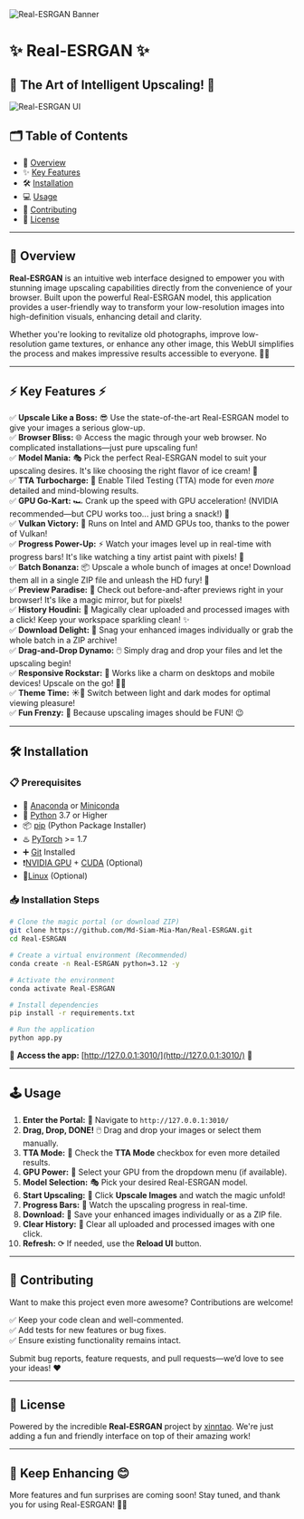 
<img src="https://github.com/Md-Siam-Mia-Man/Real-ESRGAN/blob/main/assets/Banner.png" alt="Real-ESRGAN Banner"/>  

# ✨ Real-ESRGAN ✨
## 🚀 The Art of Intelligent Upscaling! 🚀

<img src="https://github.com/Md-Siam-Mia-Man/Real-ESRGAN/blob/main/assets/Real-ESRGAN.png" alt="Real-ESRGAN UI"/>  

## 🗂 Table of Contents
- 📖 [Overview](#-overview)
- ✨ [Key Features](#-key-features)
- 🛠️ [Installation](#️-installation)
- 💻 [Usage](#-usage)
- 🤝 [Contributing](#-contributing)
- 📜 [License](#-license)

---

## 🤩 Overview

**Real-ESRGAN** is an intuitive web interface designed to empower you with stunning image upscaling capabilities directly from the convenience of your browser. Built upon the powerful Real-ESRGAN model, this application provides a user-friendly way to transform your low-resolution images into high-definition visuals, enhancing detail and clarity. 

Whether you're looking to revitalize old photographs, improve low-resolution game textures, or enhance any other image, this WebUI simplifies the process and makes impressive results accessible to everyone. 📸✨

---

## ⚡ Key Features ⚡

✅ **Upscale Like a Boss:** 😎 Use the state-of-the-art Real-ESRGAN model to give your images a serious glow-up.  
✅ **Browser Bliss:** 🌐 Access the magic through your web browser. No complicated installations—just pure upscaling fun!  
✅ **Model Mania:** 🎭 Pick the perfect Real-ESRGAN model to suit your upscaling desires. It's like choosing the right flavor of ice cream! 🍦  
✅ **TTA Turbocharge:** 🚀 Enable Tiled Testing (TTA) mode for even *more* detailed and mind-blowing results.  
✅ **GPU Go-Kart:** 🏎️ Crank up the speed with GPU acceleration! (NVIDIA recommended—but CPU works too... just bring a snack!) 🍪  
✅ **Vulkan Victory:** 🌋 Runs on Intel and AMD GPUs too, thanks to the power of Vulkan!  
✅ **Progress Power-Up:** ⚡ Watch your images level up in real-time with progress bars! It's like watching a tiny artist paint with pixels! 🎨  
✅ **Batch Bonanza:** 📦 Upscale a whole bunch of images at once! Download them all in a single ZIP file and unleash the HD fury! 🐉  
✅ **Preview Paradise:** 🌴 Check out before-and-after previews right in your browser! It's like a magic mirror, but for pixels!  
✅ **History Houdini:** 🎩 Magically clear uploaded and processed images with a click! Keep your workspace sparkling clean! ✨  
✅ **Download Delight:** 🎁 Snag your enhanced images individually or grab the whole batch in a ZIP archive!  
✅ **Drag-and-Drop Dynamo:** 🖱️ Simply drag and drop your files and let the upscaling begin!  
✅ **Responsive Rockstar:** 🎸 Works like a charm on desktops and mobile devices! Upscale on the go! 🚶‍♀️  
✅ **Theme Time:** ☀️🌙 Switch between light and dark modes for optimal viewing pleasure!  
✅ **Fun Frenzy:** 🎉 Because upscaling images should be FUN! 😉  

---

## 🛠️ Installation

### 📋 Prerequisites
- 🐉 [Anaconda](https://www.anaconda.com/download) or [Miniconda](https://docs.conda.io/projects/conda/en/stable/user-guide/install/index.html)  
- 🐍 [Python](https://www.python.org/) 3.7 or Higher  
- 📦 [pip](https://pypi.org/project/pip/) (Python Package Installer)  
- ♨️ [PyTorch](https://pytorch.org/) >= 1.7  
- ➕ [Git](https://git-scm.com/) Installed  
- ❗[NVIDIA GPU](https://www.nvidia.com/en-us/geforce/graphics-cards/) + [CUDA](https://developer.nvidia.com/cuda-downloads) (Optional)  
- 🐧[Linux](https://www.linux.org/pages/download/) (Optional)  

### 📥 Installation Steps

```bash
# Clone the magic portal (or download ZIP)
git clone https://github.com/Md-Siam-Mia-Man/Real-ESRGAN.git
cd Real-ESRGAN

# Create a virtual environment (Recommended)
conda create -n Real-ESRGAN python=3.12 -y

# Activate the environment
conda activate Real-ESRGAN

# Install dependencies
pip install -r requirements.txt

# Run the application
python app.py
```

🔗 **Access the app:** [http://127.0.0.1:3010/](http://127.0.0.1:3010/) 🎉

---

## 🕹️ Usage

1. **Enter the Portal:** 🚪 Navigate to `http://127.0.0.1:3010/`  
2. **Drag, Drop, DONE!** 🖱️ Drag and drop your images or select them manually.  
3. **TTA Mode:** 🤫 Check the **TTA Mode** checkbox for even more detailed results.  
4. **GPU Power:** 💪 Select your GPU from the dropdown menu (if available).  
5. **Model Selection:** 🎭 Pick your desired Real-ESRGAN model.  
6. **Start Upscaling:** 🚀 Click **Upscale Images** and watch the magic unfold!  
7. **Progress Bars:** 🎨 Watch the upscaling progress in real-time.  
8. **Download:** 🎁 Save your enhanced images individually or as a ZIP file.  
9. **Clear History:** 🧹 Clear all uploaded and processed images with one click.  
10. **Refresh:** ⟳ If needed, use the **Reload UI** button.  

---

## 🤝 Contributing

Want to make this project even more awesome? Contributions are welcome!  

✅ Keep your code clean and well-commented.  
✅ Add tests for new features or bug fixes.  
✅ Ensure existing functionality remains intact.  

Submit bug reports, feature requests, and pull requests—we’d love to see your ideas! ❤️  

---

## 📜 License

Powered by the incredible **Real-ESRGAN** project by [xinntao](https://github.com/xinntao/Real-ESRGAN). We're just adding a fun and friendly interface on top of their amazing work!  

---

## 🎉 Keep Enhancing 😊
More features and fun surprises are coming soon! Stay tuned, and thank you for using Real-ESRGAN! 🚀😊